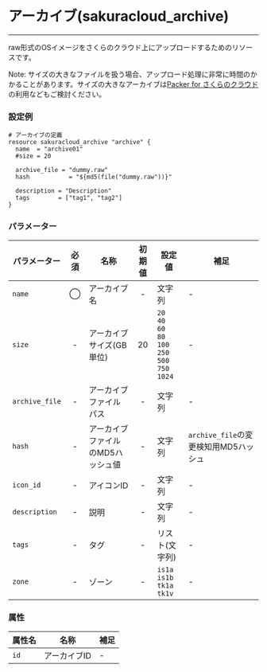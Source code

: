 # アーカイブ(sakuracloud_archive)

---

raw形式のOSイメージをさくらのクラウド上にアップロードするためのリソースです。  

Note: サイズの大きなファイルを扱う場合、アップロード処理に非常に時間のかかることがあります。サイズの大きなアーカイブは[Packer for さくらのクラウド](https://github.com/sacloud/packer-builder-sakuracloud)の利用などもご検討ください。  

### 設定例

```hcl
# アーカイブの定義
resource sakuracloud_archive "archive" {
  name  = "archive01"
  #size = 20

  archive_file = "dummy.raw"
  hash           = "${md5(file("dummy.raw"))}"

  description = "Description"
  tags        = ["tag1", "tag2"]
}

```

### パラメーター

|パラメーター         |必須  |名称                |初期値     |設定値                    |補足                                          |
|-------------------|:---:|--------------------|:--------:|------------------------|----------------------------------------------|
| `name`            | ◯   | アーカイブ名           | -        | 文字列                  | - |
| `size`            | -   | アーカイブサイズ(GB単位) | 20       |  `20`<br />`40`<br />`60`<br />`80`<br />`100`<br />`250`<br />`500`<br />`750`<br />`1024`         | - |
| `archive_file`  | -   | アーカイブファイルパス| - | 文字列 | - |
| `hash`            | -   | アーカイブファイルのMD5ハッシュ値| - | 文字列 | `archive_file`の変更検知用MD5ハッシュ |
| `icon_id`         | -   | アイコンID         | - | 文字列 | - |
| `description`     | -   | 説明  | - | 文字列 | - |
| `tags`            | -   | タグ | - | リスト(文字列) | - |
| `zone`            | -   | ゾーン | - | `is1a`<br />`is1b`<br />`tk1a`<br />`tk1v` | - |


### 属性

|属性名                | 名称                    | 補足                                        |
|---------------------|------------------------|--------------------------------------------|
| `id`                | アーカイブID               | -                                          |

